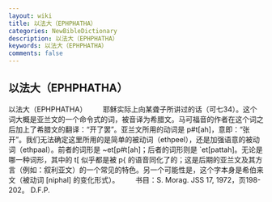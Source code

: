 ```yaml
---
layout: wiki
title: 以法大（EPHPHATHA）
categories: NewBibleDictionary
description: 以法大（EPHPHATHA）
keywords: 以法大（EPHPHATHA）
comments: false
---
```


## 以法大（EPHPHATHA）



以法大（EPHPHATHA）
　　耶稣实际上向某聋子所讲过的话（可七34）。这个词大概是亚兰文的一个命令式的词，被音译为希腊文。马可福音的作者在这个词之后加上了希腊文的翻译：“开了罢”。亚兰文所用的动词是 p#t[ah]，意即：“张开”。我们无法确定这里所用的是简单的被动词（ethpeel），还是加强语意的被动词（ethpaal）。前者的词形是 ~et[p#t[ah]；后者的词形则是 `et[pattah]。无论是哪一种词形，其中的 t[ 似乎都是被 p{ 的语音同化了的；这是后期的亚兰文及其方言（例如：叙利亚文）的一个常见的特色。另一个可能性是，这个字本身是希伯来文（被动词 [niphal] 的变化形式）。
　　书目：S. Morag. JSS 17, 1972，页198-202。
D.F.P.



